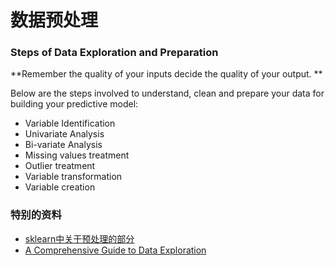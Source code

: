 
# 数据预处理

### Steps of Data Exploration and Preparation

**Remember the quality of your inputs decide the quality of your output. **

Below are the steps involved to understand, clean and prepare your data for building your predictive model:

* Variable Identification
* Univariate Analysis
* Bi-variate Analysis
* Missing values treatment
* Outlier treatment
* Variable transformation
* Variable creation

### 特别的资料

* [sklearn中关于预处理的部分](http://sklearn.lzjqsdd.com/modules/preprocessing.html)
* [A Comprehensive Guide to Data Exploration](https://www.analyticsvidhya.com/blog/2016/01/guide-data-exploration/)